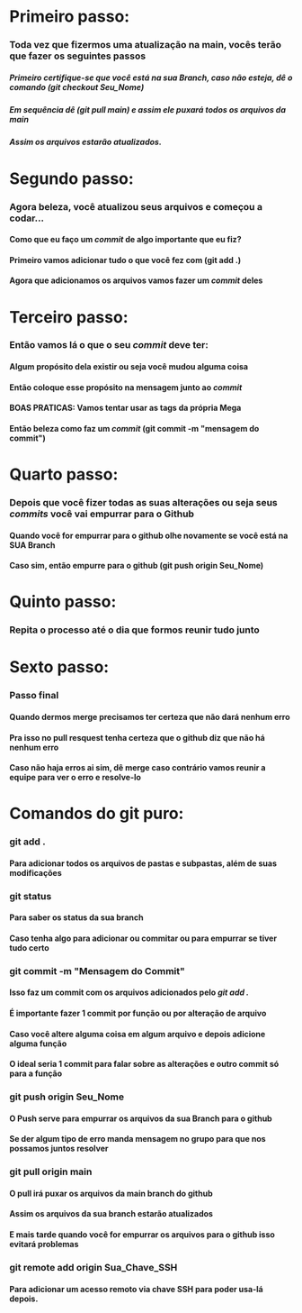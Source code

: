 # Primeiro passo:

### Toda vez que fizermos uma atualização na main, vocês terão que fazer os seguintes passos
##### Primeiro certifique-se que você está na sua Branch, caso não esteja, dê o comando (git checkout *Seu_Nome*)
##### Em sequência dê (git pull main) e assim ele puxará todos os arquivos da main
##### Assim os arquivos estarão atualizados.

# Segundo passo:

### Agora beleza, você atualizou seus arquivos e começou a codar...
#### Como que eu faço um *commit* de algo importante que eu fiz?
#### Primeiro vamos adicionar tudo o que você fez com (git add .)
#### Agora que adicionamos os arquivos vamos fazer um *commit* deles

# Terceiro passo:

### Então vamos lá o que o seu *commit* deve ter:
#### Algum propósito dela existir ou seja você mudou alguma coisa
#### Então coloque esse propósito na mensagem junto ao *commit*
#### BOAS PRATICAS: Vamos tentar usar as tags da própria Mega
#### Então beleza como faz um *commit* (git commit -m "mensagem do commit")

# Quarto passo:

### Depois que você fizer todas as suas alterações ou seja seus *commits* você vai empurrar para o Github
#### Quando você for empurrar para o github olhe novamente se você está na SUA Branch
#### Caso sim, então empurre para o github (git push origin Seu_Nome)

# Quinto passo:

### Repita o processo até o dia que formos reunir tudo junto

# Sexto passo:

### Passo final
#### Quando dermos merge precisamos ter certeza que não dará nenhum erro
#### Pra isso no pull resquest tenha certeza que o github diz que não há nenhum erro
#### Caso não haja erros ai sim, dê merge caso contrário vamos reunir a equipe para ver o erro e resolve-lo


# Comandos do git puro:

### git add .
#### Para adicionar todos os arquivos de pastas e subpastas, além de suas modificações

### git status
#### Para saber os status da sua branch
#### Caso tenha algo para adicionar ou commitar ou para empurrar se tiver tudo certo

### git commit -m "Mensagem do Commit"
#### Isso faz um commit com os arquivos adicionados pelo *git add .*
#### É importante fazer 1 commit por função ou por alteração de arquivo
#### Caso você altere alguma coisa em algum arquivo e depois adicione alguma função
#### O ideal seria 1 commit para falar sobre as alterações e outro commit só para a função

### git push origin Seu_Nome
#### O Push serve para empurrar os arquivos da sua Branch para o github
#### Se der algum tipo de erro manda mensagem no grupo para que nos possamos juntos resolver

### git pull origin main
#### O pull irá puxar os arquivos da main branch do github
#### Assim os arquivos da sua branch estarão atualizados
#### E mais tarde quando você for empurrar os arquivos para o github isso evitará problemas

### git remote add origin Sua_Chave_SSH
#### Para adicionar um acesso remoto via chave SSH para poder usa-lá depois.



